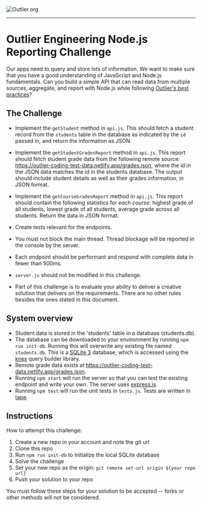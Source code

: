 ![Outlier.org](https://i.imgur.com/vJowpL1.png)

---

# Outlier Engineering Node.js Reporting Challenge

Our apps need to query and store lots of information. We want to make sure that you have a good understanding of JavaScript and Node.js fundamentals. Can you build a simple API that can read data from multiple sources, aggregate, and report with Node.js while following [Outlier's best practices](https://github.com/outlier-org/onboarding/blob/master/README.md#engineering-onboarding-guide)?

## The Challenge

- Implement the `getStudent` method in `api.js`. This should fetch a student record from the `students` table in the database as indicated by the `id` passed in, and return the information as JSON.

- Implement the `getStudentGradesReport` method in `api.js`. This report should fetch student grade data from the following remote source: https://outlier-coding-test-data.netlify.app/grades.json, where the id in the JSON data matches the id in the students database. The output should include student details as well as their grades information, in JSON format.

- Implement the `getCourseGradesReport` method in `api.js`. This report should contain the following statistics for *each course*: highest grade of all students, lowest grade of all students, average grade across all students. Return the data in JSON format.

- Create tests relevant for the endpoints.

- You must not block the main thread. Thread blockage will be reported in the console by the server.

- Each endpoint should be performant and respond with complete data in fewer than 500ms.

- `server.js` should not be modified in this challenge.

- Part of this challenge is to evaluate your ability to deliver a creative solution that delivers on the requirements. There are no other rules besides the ones stated in this document.

## System overview
  - Student data is stored in the 'students' table in a database (students.db).
  - The database can be downloaded to your environment by running `npm run init-db`. Running this will overwrite any existing file named `students.db`. This is a [SQLite 3](https://www.sqlite.org/index.html) database, which is accessed using the [knex](https://github.com/knex/knex) query builder library.
  - Remote grade data exists at https://outlier-coding-test-data.netlify.app/grades.json.
  - Running `npm start` will run the server so that you can test the existing endpoint and write your own. The server uses [express.js](https://expressjs.com/). 
  - Running `npm test` will run the unit tests in `tests.js`. Tests are written in [tape](https://github.com/substack/tape).
  

## Instructions

How to attempt this challenge:

1) Create a new repo in your account and note the git url
2) Clone this repo
3) Run `npm run init-db` to initialize the local SQLite database
4) Solve the challenge
5) Set your new repo as the origin: `git remote set-url origin ${your repo url}`
6) Push your solution to your repo

You must follow these steps for your solution to be accepted -- forks or other methods will not be considered.